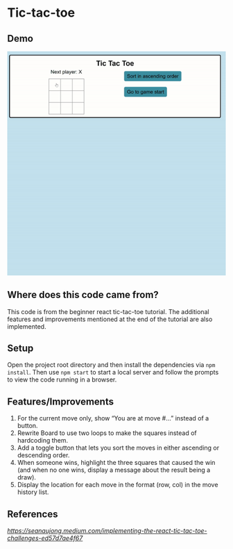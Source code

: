 # Tic-tac-toe

## Demo 
<p align="center">
  <img src="demo/demo-tic-tac-toe.gif" alt="Demo Tic Tac Toe" />
</p>

## Where does this code came from?

This code is from the beginner react tic-tac-toe tutorial.
The additional features and improvements mentioned at the end of the tutorial are also implemented.

## Setup

Open the project root directory and then install the dependencies via `npm install`. Then use `npm start` to start a local server and follow the prompts to view the code running in a browser.

## Features/Improvements

1. For the current move only, show “You are at move #…” instead of a button.
2. Rewrite Board to use two loops to make the squares instead of hardcoding them.
3. Add a toggle button that lets you sort the moves in either ascending or descending order.
4. When someone wins, highlight the three squares that caused the win (and when no one wins, display a message about the result being a draw).
5. Display the location for each move in the format (row, col) in the move history list.

## References
*https://seanaujong.medium.com/implementing-the-react-tic-tac-toe-challenges-ed57d7ae4f67*
